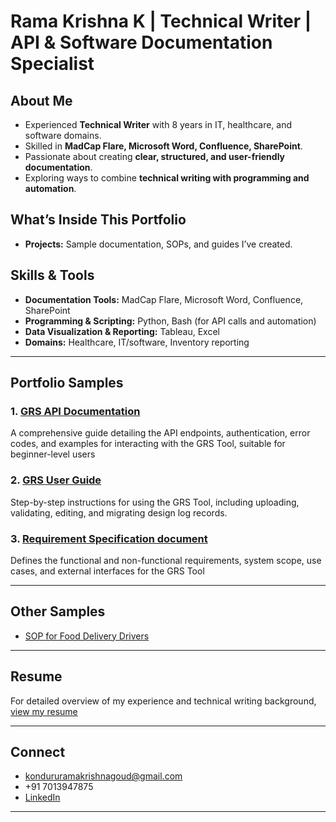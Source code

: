 # Rama Krishna K | Technical Writer | API & Software Documentation Specialist
## About Me

- Experienced **Technical Writer** with 8 years in IT, healthcare, and software domains.  
- Skilled in **MadCap Flare, Microsoft Word, Confluence, SharePoint**.  
- Passionate about creating **clear, structured, and user-friendly documentation**.  
- Exploring ways to combine **technical writing with programming and automation**.

## What’s Inside This Portfolio
- **Projects:** Sample documentation, SOPs, and guides I’ve created.  

## Skills & Tools
- **Documentation Tools:** MadCap Flare, Microsoft Word, Confluence, SharePoint  
- **Programming & Scripting:** Python, Bash (for API calls and automation)  
- **Data Visualization & Reporting:** Tableau, Excel  
- **Domains:** Healthcare, IT/software, Inventory reporting

---

##   Portfolio Samples

### 1. [GRS API Documentation](./GRS_API_Documentation.md)
A comprehensive guide detailing the API endpoints, authentication, error codes, and examples for interacting with the GRS Tool, suitable for beginner-level users

### 2. [GRS User Guide](./GRS_User_Guide.md)
Step-by-step instructions for using the GRS Tool, including uploading, validating, editing, and migrating design log records.

### 3. [Requirement Specification document](./Requirement_Specification_Document_GRS.md)
Defines the functional and non-functional requirements, system scope, use cases, and external interfaces for the GRS Tool

---
##   Other Samples
* [SOP for Food Delivery Drivers](SOP_for_Food_Delivery_Drivers.docx)
---
##   Resume

For detailed overview of my experience and technical writing background, [view my resume](Rama_Krishna_Technical_Writer_Resume.md)

---

## Connect

-   kondururamakrishnagoud@gmail.com
-   +91 7013947875
-   [LinkedIn](https://www.linkedin.com/in/rkgoud)

---

